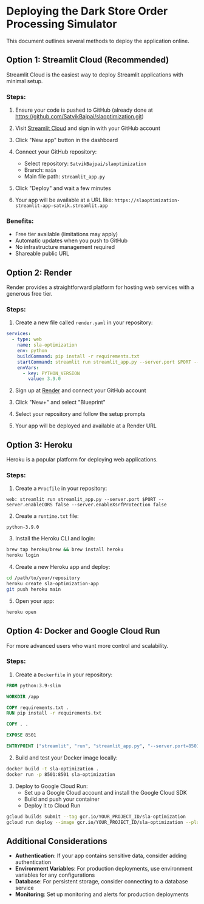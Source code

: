 # Deploying the Dark Store Order Processing Simulator

This document outlines several methods to deploy the application online.

## Option 1: Streamlit Cloud (Recommended)

Streamlit Cloud is the easiest way to deploy Streamlit applications with minimal setup.

### Steps:

1. Ensure your code is pushed to GitHub (already done at https://github.com/SatvikBajpai/slaoptimization.git)

2. Visit [Streamlit Cloud](https://streamlit.io/cloud) and sign in with your GitHub account

3. Click "New app" button in the dashboard

4. Connect your GitHub repository:
   - Select repository: `SatvikBajpai/slaoptimization`
   - Branch: `main`
   - Main file path: `streamlit_app.py`

5. Click "Deploy" and wait a few minutes

6. Your app will be available at a URL like: `https://slaoptimization-streamlit-app-satvik.streamlit.app`

### Benefits:
- Free tier available (limitations may apply)
- Automatic updates when you push to GitHub
- No infrastructure management required
- Shareable public URL

## Option 2: Render

Render provides a straightforward platform for hosting web services with a generous free tier.

### Steps:

1. Create a new file called `render.yaml` in your repository:

```yaml
services:
  - type: web
    name: sla-optimization
    env: python
    buildCommand: pip install -r requirements.txt
    startCommand: streamlit run streamlit_app.py --server.port $PORT --server.address 0.0.0.0
    envVars:
      - key: PYTHON_VERSION
        value: 3.9.0
```

2. Sign up at [Render](https://render.com) and connect your GitHub account

3. Click "New+" and select "Blueprint"

4. Select your repository and follow the setup prompts

5. Your app will be deployed and available at a Render URL

## Option 3: Heroku

Heroku is a popular platform for deploying web applications.

### Steps:

1. Create a `Procfile` in your repository:

```
web: streamlit run streamlit_app.py --server.port $PORT --server.enableCORS false --server.enableXsrfProtection false
```

2. Create a `runtime.txt` file:

```
python-3.9.0
```

3. Install the Heroku CLI and login:

```bash
brew tap heroku/brew && brew install heroku
heroku login
```

4. Create a new Heroku app and deploy:

```bash
cd /path/to/your/repository
heroku create sla-optimization-app
git push heroku main
```

5. Open your app:

```bash
heroku open
```

## Option 4: Docker and Google Cloud Run

For more advanced users who want more control and scalability.

### Steps:

1. Create a `Dockerfile` in your repository:

```Dockerfile
FROM python:3.9-slim

WORKDIR /app

COPY requirements.txt .
RUN pip install -r requirements.txt

COPY . .

EXPOSE 8501

ENTRYPOINT ["streamlit", "run", "streamlit_app.py", "--server.port=8501", "--server.address=0.0.0.0"]
```

2. Build and test your Docker image locally:

```bash
docker build -t sla-optimization .
docker run -p 8501:8501 sla-optimization
```

3. Deploy to Google Cloud Run:
   - Set up a Google Cloud account and install the Google Cloud SDK
   - Build and push your container
   - Deploy it to Cloud Run

```bash
gcloud builds submit --tag gcr.io/YOUR_PROJECT_ID/sla-optimization
gcloud run deploy --image gcr.io/YOUR_PROJECT_ID/sla-optimization --platform managed
```

## Additional Considerations

- **Authentication**: If your app contains sensitive data, consider adding authentication
- **Environment Variables**: For production deployments, use environment variables for any configurations
- **Database**: For persistent storage, consider connecting to a database service
- **Monitoring**: Set up monitoring and alerts for production deployments
